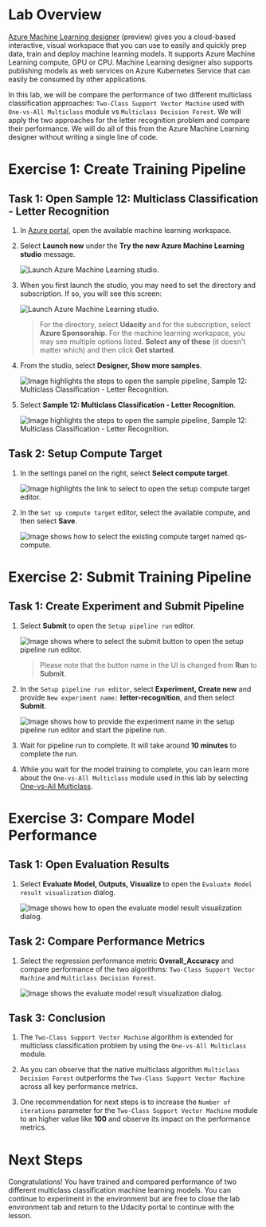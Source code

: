 # Lab Overview

[Azure Machine Learning designer](https://docs.microsoft.com/en-us/azure/machine-learning/service/concept-designer) (preview) gives you a cloud-based interactive, visual workspace that you can use to easily and quickly prep data, train and deploy machine learning models. It supports Azure Machine Learning compute, GPU or CPU. Machine Learning designer also supports publishing models as web services on Azure Kubernetes Service that can easily be consumed by other applications.

In this lab, we will be compare the performance of two different multiclass classification approaches: `Two-Class Support Vector Machine` used with `One-vs-All Multiclass` module vs `Multiclass Decision Forest`. We will apply the two approaches for the letter recognition problem and compare their performance. We will do all of this from the Azure Machine Learning designer without writing a single line of code.

# Exercise 1: Create Training Pipeline

## Task 1: Open Sample 12: Multiclass Classification - Letter Recognition

1. In [Azure portal](https://portal.azure.com/), open the available machine learning workspace.

2. Select **Launch now** under the **Try the new Azure Machine Learning studio** message.

    ![Launch Azure Machine Learning studio.](images/01a.png 'Launch AML')

3. When you first launch the studio, you may need to set the directory and subscription. If so, you will see this screen:

    ![Launch Azure Machine Learning studio.](images/00.png 'Launch AML')

    > For the directory, select **Udacity** and for the subscription, select **Azure Sponsorship**. For the machine learning workspace, you may see multiple options listed. **Select any of these** (it doesn't matter which) and then click **Get started**.

4. From the studio, select **Designer, Show more samples**.

   ![Image highlights the steps to open the sample pipeline, Sample 12: Multiclass Classification - Letter Recognition.](images/01_1.png 'Samples Page')

5. Select **Sample 12: Multiclass Classification - Letter Recognition**.

   ![Image highlights the steps to open the sample pipeline, Sample 12: Multiclass Classification - Letter Recognition.](images/01_2.png 'Samples Page')

## Task 2: Setup Compute Target

1. In the settings panel on the right, select **Select compute target**.

    ![Image highlights the link to select to open the setup compute target editor.](images/02.png 'Setup Compute Target')

2. In the `Set up compute target` editor, select the available compute, and then select **Save**.

    ![Image shows how to select the existing compute target named qs-compute.](images/03.png 'Setup Compute Target')

# Exercise 2: Submit Training Pipeline

## Task 1: Create Experiment and Submit Pipeline

1. Select **Submit** to open the `Setup pipeline run` editor.

    ![Image shows where to select the submit button to open the setup pipeline run editor.](images/07.png 'Submit Pipeline')

    > Please note that the button name in the UI is changed from **Run** to **Submit**.

2. In the `Setup pipeline run editor`, select **Experiment, Create new** and provide `New experiment name:` **letter-recognition**, and then select **Submit**.

    ![Image shows how to provide the experiment name in the setup pipeline run editor and start the pipeline run.](images/08.png 'Submit Pipeline')

3. Wait for pipeline run to complete. It will take around **10 minutes** to complete the run.

4. While you wait for the model training to complete, you can learn more about the `One-vs-All Multiclass` module used in this lab by selecting [One-vs-All Multiclass](https://docs.microsoft.com/en-us/azure/machine-learning/algorithm-module-reference/one-vs-all-multiclass).

# Exercise 3: Compare Model Performance

## Task 1: Open Evaluation Results

1. Select **Evaluate Model, Outputs, Visualize** to open the `Evaluate Model result visualization` dialog.

    ![Image shows how to open the evaluate model result visualization dialog.](images/09.png 'Evaluate Model Results')

## Task 2: Compare Performance Metrics

1. Select the regression performance metric **Overall_Accuracy** and compare performance of the two algorithms: `Two-Class Support Vector Machine` and `Multiclass Decision Forest`.

    ![Image shows the evaluate model result visualization dialog.](images/10.png 'Compare Performance Metrics')

## Task 3: Conclusion

1. The `Two-Class Support Vector Machine` algorithm is extended for multiclass classification problem by using the `One-vs-All Multiclass` module.

2. As you can observe that the native multiclass algorithm `Multiclass Decision Forest` outperforms the `Two-Class Support Vector Machine` across all key performance metrics.

3. One recommendation for next steps is to increase the `Number of iterations` parameter for the  `Two-Class Support Vector Machine` module to an higher value like **100** and observe its impact on the performance metrics.

# Next Steps
Congratulations! You have trained and compared performance of two different multiclass classification machine learning models. You can continue to experiment in the environment but are free to close the lab environment tab and return to the Udacity portal to continue with the lesson.
